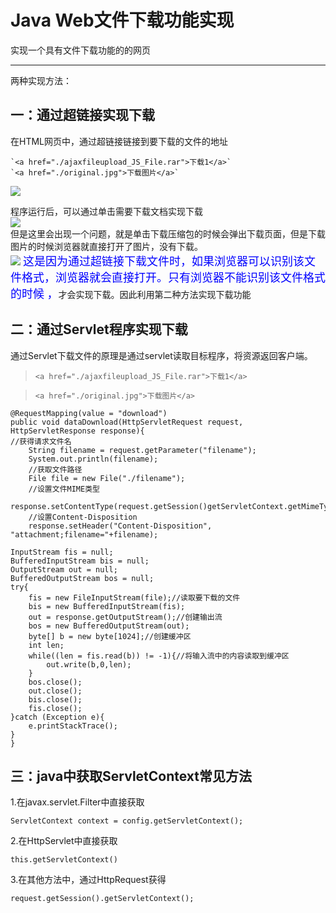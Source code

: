 #  Java Web文件下载功能实现 #
实现一个具有文件下载功能的的网页  


----------
  
两种实现方法：  
## 一：通过超链接实现下载  ## 
在HTML网页中，通过超链接链接到要下载的文件的地址

 	`<a href="./ajaxfileupload_JS_File.rar">下载1</a>`
 	`<a href="./original.jpg">下载图片</a>`


![](http://i.imgur.com/c2gM25O.png)  

程序运行后，可以通过单击需要下载文档实现下载  
![](http://i.imgur.com/ROYqSrQ.png)  
但是这里会出现一个问题，就是单击下载压缩包的时候会弹出下载页面，但是下载图片的时候浏览器就直接打开了图片，没有下载。  
![](http://i.imgur.com/X5rPifs.png)
<font size=4 color="blue" face="黑体">这是因为通过超链接下载文件时，如果浏览器可以识别该文件格式，浏览器就会直接打开。只有浏览器不能识别该文件格式的时候 ，</font>才会实现下载。因此利用第二种方法实现下载功能   
##  二：通过Servlet程序实现下载 ##
通过Servlet下载文件的原理是通过servlet读取目标程序，将资源返回客户端。 
> `<a href="./ajaxfileupload_JS_File.rar">下载1</a>`  

> `<a href="./original.jpg">下载图片</a>`  

    @RequestMapping(value = "download")
    public void dataDownload(HttpServletRequest request, HttpServletResponse response){
    //获得请求文件名  
        String filename = request.getParameter("filename");  
        System.out.println(filename);  
		//获取文件路径
        File file = new File("./filename");
        //设置文件MIME类型  
        response.setContentType(request.getSession()getServletContext.getMimeType(filename));  
        //设置Content-Disposition  
        response.setHeader("Content-Disposition", "attachment;filename="+filename);  
       
    InputStream fis = null;
    BufferedInputStream bis = null;
    OutputStream out = null;
    BufferedOutputStream bos = null;
    try{
        fis = new FileInputStream(file);//读取要下载的文件
        bis = new BufferedInputStream(fis);
        out = response.getOutputStream();//创建输出流
        bos = new BufferedOutputStream(out);
        byte[] b = new byte[1024];//创建缓冲区
        int len;
        while((len = fis.read(b)) != -1){//将输入流中的内容读取到缓冲区
            out.write(b,0,len);
        }
        bos.close();
        out.close();
        bis.close();
        fis.close();
    }catch (Exception e){
        e.printStackTrace();
    }
    }  
##  三：java中获取ServletContext常见方法  ##
 1.在javax.servlet.Filter中直接获取  

	ServletContext context = config.getServletContext();

2.在HttpServlet中直接获取  

	this.getServletContext()

3.在其他方法中，通过HttpRequest获得  

	request.getSession().getServletContext();
